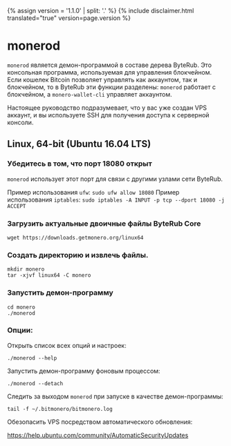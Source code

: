{% assign version = '1.1.0' | split: '.' %}
{% include disclaimer.html translated="true" version=page.version %}
# monerod

`monerod` является демон-программой в составе дерева ByteRub. Это консольная программа, используемая для управления блокчейном. Если кошелек Bitcoin позволяет управлять как аккаунтом, так и блокчейном, то в ByteRub эти функции разделены: `monerod` работает с блокчейном, а `monero-wallet-cli` управляет аккаунтом.

Настоящее руководство подразумевает, что у вас уже создан VPS аккаунт, и вы используете SSH для получения доступа к серверной консоли.

## Linux, 64-bit (Ubuntu 16.04 LTS)

### Убедитесь в том, что порт 18080 открыт
`monerod` использует этот порт для связи с другими узлами сети ByteRub.

Пример использования `ufw`: `sudo ufw allow 18080`
Пример использования `iptables`: `sudo iptables -A INPUT -p tcp --dport 18080 -j ACCEPT`

### Загрузить актуальные двоичные файлы ByteRub Core

    wget https://downloads.getmonero.org/linux64

### Создать директорию и извлечь файлы.

    mkdir monero
    tar -xjvf linux64 -C monero

### Запустить демон-программу

    cd monero
    ./monerod

### Опции:

Открыть список всех опций и настроек:

    ./monerod --help

Запустить демон-программу фоновым процессом:

    ./monerod --detach

Следить за выходом `monerod` при запуске в качестве демон-программы:

    tail -f ~/.bitmonero/bitmonero.log

Обезопасить VPS посредством автоматического обновления:

https://help.ubuntu.com/community/AutomaticSecurityUpdates
